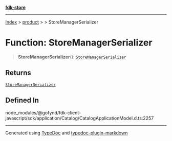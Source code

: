 [**fdk-store**](../../../README.md)
***

[Index](../../../API.md) > [product](../../README.md) > [<internal>](../README.md) > StoreManagerSerializer

# Function: StoreManagerSerializer

> **StoreManagerSerializer**(): [`StoreManagerSerializer`](../type-aliases/type-alias.StoreManagerSerializer.md)

## Returns

[`StoreManagerSerializer`](../type-aliases/type-alias.StoreManagerSerializer.md)

## Defined In

node\_modules/@gofynd/fdk-client-javascript/sdk/application/Catalog/CatalogApplicationModel.d.ts:2257

***
Generated using [TypeDoc](https://typedoc.org/) and [typedoc-plugin-markdown](https://www.npmjs.com/package/typedoc-plugin-markdown)
